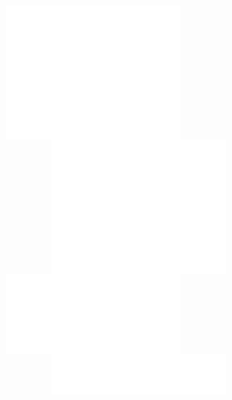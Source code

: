 <img align="left" src="/general.svg" alt="General" width="400">
<img align="right" src="/anilist.svg" alt="AniList" width="400">
<img align="left" src="/isocalender.svg" alt="Isometic Calender" width="400">
<img align="right" src="/habits.svg" alt="Coding Habits" width="400">

